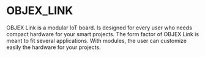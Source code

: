 # OBJEX_LINK
OBJEX Link is a modular IoT board. Is designed for every user who needs compact hardware for your smart projects. The form factor of OBJEX Link is meant to fit several applications. With modules, the user can customize easily the hardware for your projects.
